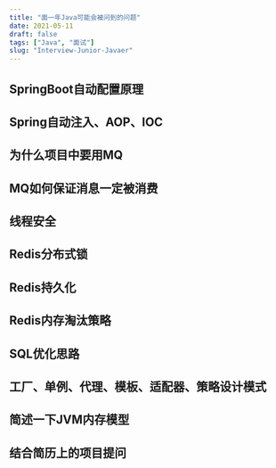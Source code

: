 ```yaml
---
title: "面一年Java可能会被问到的问题"
date: 2021-05-11
draft: false
tags: ["Java", "面试"]
slug: "Interview-Junior-Javaer"
---
```


## SpringBoot自动配置原理

## Spring自动注入、AOP、IOC

## 为什么项目中要用MQ

## MQ如何保证消息一定被消费

## 线程安全

## Redis分布式锁

## Redis持久化

## Redis内存淘汰策略

## SQL优化思路

## 工厂、单例、代理、模板、适配器、策略设计模式

## 简述一下JVM内存模型

## 结合简历上的项目提问


